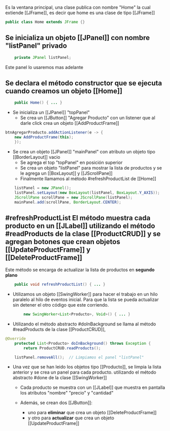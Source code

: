 Es la ventana principal, una clase publica con nombre "Home" la cual extiende [[JFrame]], es decir que home es una clase de tipo [[JFrame]]

 ```java
 public class Home extends JFrame {}
``` 
## Se inicializa un objeto [[JPanel]] con nombre "listPanel" privado

```java
	private JPanel listPanel;
```
Este panel lo usaremos mas adelante
## Se declara el método constructor que se ejecuta cuando creamos un objeto [[Home]]                                                           

```java
	public Home() { ... }
```

- Se inicializa un  [[JPanel]] "topPanel" 
	- Se crea un [[JButton]] "Agregar Producto"  con un listener que al darle click crea un objeto [[AddProductFrame]]
	
``` JAVA
btnAgregarProducto.addActionListener(e -> {
    new AddProductFrame(this);
    });
```

- Se crea un objeto [[JPanel]] "mainPanel" con atributo un objeto tipo [[BorderLayout]] vacio
	- Se agrega el top "topPanel" en posición superior 
	- Se crea un objeto "listPanel" para mostrar la lista de productos y se le agrega un [[BoxLayout]] y [[JScrollPane]]
	- Finalmente llamamos al método #refreshProductList de [[Home]]

```java
	listPanel = new JPanel();
    listPanel.setLayout(new BoxLayout(listPanel, BoxLayout.Y_AXIS));
    JScrollPane scrollPane = new JScrollPane(listPanel);
    mainPanel.add(scrollPane, BorderLayout.CENTER);
```


## #refreshProductList El método muestra cada producto en un [[JLabel]] utilizando el método #readProducts de la clase [[ProductCRUD]] y se agregan botones que crean objetos [[UpdateProductFrame]] y [[DeleteProductFrame]] 

Este método se encarga de actualizar la lista de productos en **segundo plano** 
```java
    public void refreshProductList() { ... }
```

- Utilizamos un objeto [[SwingWorker]] para hacer el trabajo en un hilo paralelo al hilo de eventos inicial. Para que la lista se pueda actualizar sin detener el otro código que este corriendo.
``` java
        new SwingWorker<List<Producto>, Void>() { ... }
```

-  Utilizando el método abstracto #doInBackground se llama al método #readProducts de la clase [[ProductCRUD]], 
```java
@Override
    protected List<Producto> doInBackground() throws Exception {
        return ProductCRUD.readProducts();
```

```java
    listPanel.removeAll();  // Limpiamos el panel "listPanel"
```
- Una vez que se han leido los objetos tipo [[Producto]], se limpia la lista anterior  y se crea un panel para cada producto. utilizando el método abstracto #done de la clase [[SwingWorker]]

    - Cada producto se muestra con un [[JLabel]] que muestra en pantalla los atributos "nombre" "precio" y "cantidad"
    
    - Además, se crean dos [[JButton]]: 
	    - uno para **eliminar** que crea un objeto [[DeleteProductFrame]] 
	    - y otro para **actualizar** que crea un objeto [[UpdateProductFrame]]